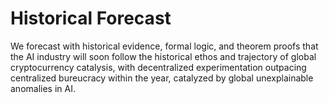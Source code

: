 # Historical Forecast
We forecast with historical evidence, formal logic, and theorem proofs that the AI industry will soon follow the historical ethos and trajectory of global cryptocurrency catalysis, with decentralized experimentation outpacing centralized bureucracy within the year, catalyzed by global unexplainable anomalies in AI. 
